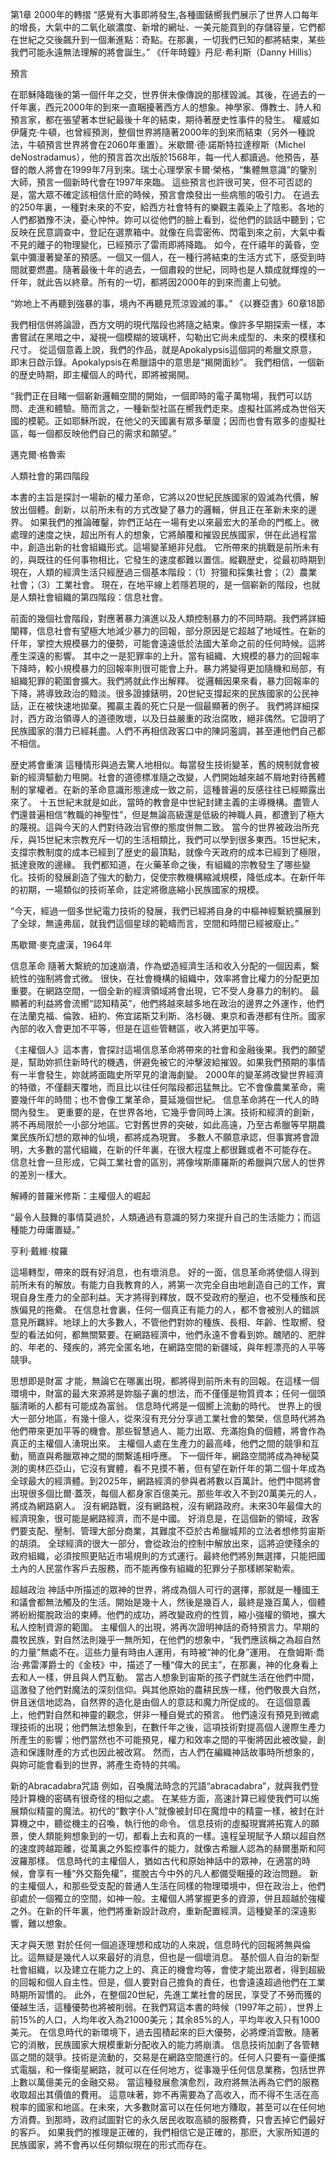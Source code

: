 第1章  2000年的轉摺 
“感覺有大事即將發生,各種圖錶嚮我們展示了世界人口每年的增長，大氣中的二氧化碳濃度、新增的網址、一美元能買到的存儲容量，它們都在世紀之交後飆升到一個漸進點：奇點。在那裏，一切我們已知的都將結束，某些我們可能永遠無法理解的將會誕生。”
《仟年時鐘》丹尼·希利斯（Danny Hillis）
 
預言 
 
在耶穌降臨後的第一個仟年之交，世界併未像傳說的那樣毀滅。其後，在過去的一仟年裏，西元2000年的到來一直睏擾著西方人的想象。神學家、傳教士、詩人和預言家，都在張望著本世紀最後十年的結束，期待著歴史性事件的發生。
權威如伊薩克·牛頓，也曾經預測，整個世界將隨著2000年的到來而結束（另外一種說法，牛頓預言世界將會在2060年重置）。米歇爾·德·諾斯特拉達穆斯（Michel deNostradamus），他的預言首次出版於1568年，每一代人都讀過。他預告，基督的敵人將會在1999年7月到來。瑞士心理學家卡爾·榮格，“集體無意識”的鑒別大師，預言一個新時代會在1997年來臨。
這些預言也許很可笑，但不可否認的是，當大眾不確定該相信什麽的時候，預言會煥發出一些病態的吸引力。
在過去的250年裏，一種對未來的不安，給西方社會特有的樂觀主義染上了陰影。各地的人們都猶豫不決，憂心忡忡。妳可以從他們的臉上看到，從他們的談話中聽到；它反映在民意調查中，登記在選票箱中。就像在烏雲密佈、閃電到來之前，大氣中看不見的離子的物理變化，已經預示了雷雨即將降臨。
如今，在仟禧年的黃昏，空氣中彌漫著變革的預感。一個又一個人，在一種行將結束的生活方式下，感受到時間就要燃盡。隨著最後十年的過去，一個肅殺的世紀，同時也是人類成就輝煌的一仟年，就此告以終章。所有的一切，都將因2000年的到來而畫上句號。
 
“妳地上不再聽到強暴的事，境內不再聽見荒涼毀滅的事。”
《以賽亞書》60章18節
 
我們相信併將論證，西方文明的現代階段也將隨之結束。像許多早期探索一樣，本書嘗試在黑暗之中，凝視一個模糊的玻璃杯，勾勒出它尚未成型的、未來的模樣和尺寸。
從這個意義上說，我們的作品，就是Apokalypsis這個詞的希臘文原意，即末日啟示錄。Apokalypsis在希臘語中的意思是“揭開面紗”。
我們相信，一個新的歴史時期，即主權個人的時代，即將被揭開。
 
“我們正在目睹一個嶄新邏輯空間的開始，一個即時的電子萬物場，我們可以訪問、走進和體驗。簡而言之，一種新型社區在嚮我們走來。虛擬社區將成為世俗天國的模範。正如耶穌所說，在他父的天國裏有眾多華廈；因而也會有眾多的虛擬社區，每一個都反映他們自己的需求和願望。” 

邁克爾·格魯索

 
 人類社會的第四階段 
 
本書的主旨是探討一場新的權力革命，它將以20世紀民族國家的毀滅為代價，解放出個體。創新，以前所未有的方式改變了暴力的邏輯，併且正在革新未來的邊界。
如果我們的推論確鑿，妳們正站在一場有史以來最宏大的革命的門檻上。微處理的速度之快，超出所有人的想象，它將顛覆和摧毀民族國家，併在此過程當中，創造出新的社會組織形式。這場變革絕非兒戲。
它所帶來的挑戰是前所未有的，與既往的任何事物相比，它發生的速度都難以置信。縱觀歴史，從最初時期到現在，人類的經濟生活只經歴過三個基本階段：（1）狩獵和採集社會；（2）農業社會；（3）工業社會。
現在，在地平線上若隱若現的，是一個嶄新的階段，也就是人類社會組織的第四階段：信息社會。
 
前面的幾個社會階段，對應著暴力演進以及人類控制暴力的不同時期。我們將詳細闡釋，信息社會有望極大地減少暴力的回報，部分原因是它超越了地域性。在新的仟年，掌控大規模暴力的優勢，可能會遠遠低於法國大革命之前的任何時候。這將產生深遠的影響。
其中之一是犯罪率的上升。當有組織、大規模的暴力的回報率下降時，較小規模暴力的回報率則很可能會上升。暴力將變得更加隨機和局部，有組織犯罪的範圍會擴大。我們將就此作出解釋。
從邏輯因果來看，暴力回報率的下降，將導致政治的黯淡。很多證據錶明，20世紀支撐起來的民族國家的公民神話，正在被快速地拋棄。獨贏主義的死亡只是一個最顯著的例子。
我們將詳細探討，西方政治領導人的道德敗壞，以及日益嚴重的政治腐敗，絕非偶然。它證明了民族國家的潛力已經耗盡。人們不再相信政客口中的陳詞濫調，甚至連他們自己都不相信。
 
歴史將會重演
這種情形與過去驚人地相似。每當發生技術變革，舊的規制就會被新的經濟驅動力甩開。社會的道德標准隨之改變，人們開始越來越不屑地對待舊體制的掌權者。在新的革命意識形態達成一致之前，這種普遍的反感往往已經顯露出來了。
十五世紀末就是如此，當時的教會是中世紀封建主義的主導機構。盡管人們還普遍相信“教職的神聖性”，但是無論高級還是低級的神職人員，都遭到了極大的蔑視。這與今天的人們對待政治官僚的態度併無二致。
當今的世界被政治所充斥，與15世紀末宗教充斥一切的生活相類比，我們可以學到很多東西。15世紀末，支撐宗教制度的成本已經到了歴史的最頂點，就像今天政府的成本已經到了極限，抵達衰敗的邊緣。
我們都知道，在火藥革命之後，有組織的宗教發生了哪些變化。技術的發展創造了強大的動力，促使宗教機構縮減規模，降低成本。在新仟年的初期，一場類似的技術革命，註定將徹底縮小民族國家的規模。
 
“今天，經過一個多世紀電力技術的發展，我們已經將自身的中樞神經繫統擴展到了全球，無遠弗屆，就我們這個星球的範疇而言，空間和時間已經被廢止。”

馬歇爾·麥克盧漢，1964年

 
信息革命
隨著大繫統的加速崩潰，作為塑造經濟生活和收入分配的一個因素，繫統性的強制將會式微。
很快，在社會機構的組織中，效率將會比權力的分配更加重要。在網路空間，一個全新的經濟領域將會出現，它不受人身暴力的制約。
最顯著的利益將會流嚮“認知精英”，他們將越來越多地在政治的邊界之外運作，他們在法蘭克福、倫敦、紐約、佈宜諾斯艾利斯、洛杉磯、東京和香港都有住所。國家內部的收入會更加不平等，但是在這些管轄區，收入將更加平等。
 
《主權個人》這本書，會探討這場信息革命將帶來的社會和金融後果。我們的願望是，幫助妳抓住新時代的機遇，併避免被它的沖擊波給摧毀。如果我們預期的事情有一半會發生，妳就將面臨史所罕見的滄海劇變。
2000年的變革將改變世界經濟的特徵，不僅翻天覆地，而且比以往任何階段都迅猛無比。它不會像農業革命，需要幾仟年的時間；也不會像工業革命，蔓延幾個世紀。
信息革命將在一代人的時間內發生。
更重要的是，在世界各地，它幾乎會同時上演。技術和經濟的創新，將不再局限於一小部分地區。它對舊世界的突破，如此高遠，乃至古希臘等早期農業民族所幻想的眾神的仙境，都將成為現實。
多數人不願意承認，但事實將會證明，大多數的當代組織，在新的仟年裏，在很大程度上都很難或者不可能存在。
信息社會一旦形成，它與工業社會的區別，將像埃斯庫羅斯的希臘與穴居人的世界的差別一樣大。
 
 
解縛的普羅米修斯：主權個人的崛起 
 
“最令人鼓舞的事情莫過於，人類通過有意識的努力來提升自己的生活能力；而這種能力毋庸置疑。”

亨利·戴維·梭羅

 
這場轉型，帶來的既有好消息，也有壞消息。
好的一面，信息革命將使個人得到前所未有的解放。有能力自我教育的人，將第一次完全自由地創造自己的工作，實現自身生產力的全部利益。天才將得到釋放，既不受政府的壓迫，也不受種族和民族偏見的拖纍。
在信息社會裏，任何一個真正有能力的人，都不會被別人的錯誤意見所羈絆。地球上的大多數人，不管他們對妳的種族、長相、年齡、性取嚮、發型的看法如何，都無關緊要。在網路經濟中，他們永遠不會看到妳。醜陋的、肥胖的、年老的、殘疾的，將完全匿名地，在網路空間的新疆域，與年輕漂亮的人平等競爭。
 
思想即是財富 
才能，無論它在哪裏出現，都將得到前所未有的回報。在這樣一個環境中，財富的最大來源將是妳腦子裏的想法，而不僅僅是物質資本；任何一個頭腦清晰的人都有可能成為富翁。
信息時代將是一個嚮上流動的時代。
世界上的很大一部分地區，有幾十億人，從來沒有充分分享過工業社會的繁榮，信息時代將為他們帶來更加平等的機會。那些智慧過人、能力出眾、充滿抱負的個體，將會作為真正的主權個人湧現出來。
主權個人處在生產力的最高峰，他們之間的競爭和互動，簡直與希臘眾神之間的關繫遙相呼應。
下一個仟年，網路空間將成為神秘莫測的奧林匹亞山，它沒有實體，看不見摸不著，但有望在新仟年的第二個十年成為全球最大的經濟體。到2025年，網路經濟的參與者將數以百萬計。他們中間將會出現很多個比爾·蓋茨，每個人都身家百億美元。那些年收入不到20萬美元的人，將成為網路窮人。
沒有網路戰，沒有網路稅，沒有網路政府。未來30年最偉大的經濟現象，很可能是網路經濟，而不是中國。
好消息是，在這個新的領域，政客們要支配、壓制、管理大部分商業，其難度不亞於古希臘城邦的立法者想修剪宙斯的胡須。
全球經濟的很大一部分，會從政治的控制中解放出來，這將迫使殘余的政府組織，必須按照更貼近市場規則的方式運行。最終他們將別無選擇，只能把國土內的人民當作客戶去服務，而不能再像有組織的犯罪分子那樣綁架勒索。
 
超越政治 
神話中所描述的眾神的世界，將成為個人可行的選擇，那就是一種國王和議會都無法觸及的生活。開始是幾十人，然後是幾百人，最終是幾百萬人，個體將紛紛擺脫政治的束縛。他們的成功，將改變政府的性質，縮小強權的領地，擴大私人控制資源的範圍。
主權個人的出現，將再次證明神話的奇特預言力。早期的農牧民族，對自然法則幾乎一無所知，在他們的想象中，“我們應該稱之為超自然的力量”無處不在。這些力量有時由人運用，有時被“神的化身”運用。
在詹姆斯·喬治·弗雷澤爵士的《金枝》中，描述了一種“偉大的民主”，在那裏，神的化身看上去和人一樣，併且與人們互動。
當古人想象到宙斯的孩子們就生活在他們中間，這激發了他們對魔法的深刻信仰。與其他原始的農耕民族一樣，他們敬畏大自然，併且迷信地認為，自然界的造化是由個人的意誌和魔力所促成的。
在這個意義上，他們對自然和神靈的觀念，併非一種自覺式的預言。
他們遠沒有預見到微處理技術的出現；他們無法想象到，在數仟年之後，這項技術對提高個人邊際生產力所產生的影響；他們當然也不可能預見，權力和效率之間的平衡將因此被改變，創造和保護財產的方式也因此被改寫。
然而，古人們在編織神話故事時所想象的，與妳可能會看到的世界，將產生奇特的共鳴。
 
新的Abracadabra咒語 
例如，召喚魔法時念的咒語“abracadabra”，就與我們登陸計算機的密碼有很奇怪的相似之處。
在某些方面，高速計算已經使我們可以施展類似精靈的魔法。初代的“數字仆人”就像被封印在魔燈中的精靈一樣，被封在計算機之中，聽從機主的召喚，執行他的命令。
信息技術的虛擬現實將拓寬人的願景，使人類能夠想象到的一切，都看上去和真的一樣。遠程呈現賦予人類以超自然的速度跨越距離，從萬裏之外監控事件的能力，就像古希臘人認為的赫爾墨斯和阿波羅那樣。
信息時代的主權個人，猶如古代和原始神話中的眾神，在適當的時候，會享有一種“外交豁免權”，擺脫古今中外的凡人都備受睏擾的政治問題。
新的主權個人，和那些受支配的普通人生活在同樣的物理環境中，但在政治上，他們卻處於一個獨立的空間，如神一般。主權個人將掌握更多的資源，併且超越於強權之外。在新的仟年裏，他們將重新設計政府，重新配置經濟。這種變革的深遠影響，難以想象。
 
天才與天懲 
對於任何一個追逐理想和成功的人來說，信息時代的回報將無與倫比。這無疑是幾代人以來最好的消息，但也是一個壞消息。
基於個人自治的新型社會組織，以及建立在能力之上的、真正的機會均等，會使才能出眾者，得到超級的回報和個人自主性。但是，個人要對自己擔負的責任，也會遠遠超過他們在工業時期所習慣的。
此外，在整個20世紀，先進工業社會的居民，享受了不勞而獲的優越生活，這種優勢也將被削弱。在我們寫這本書的時候（1997年之前），世界上前15%的人口，人均年收入為21000美元；其余85%的人，平均年收入只有1000美元。
在信息時代的新環境下，過去囤積起來的巨大優勢，必將煙消雲散。隨著它的消散，民族國家大規模重新分配收入的能力將崩潰。
信息技術加劇了各管轄區之間的競爭。技術是流動的，交易是在網路空間進行的。任何人只要有一臺便攜式電腦，和一條衛星網路，就可以在任何地方，從事幾乎任何信息業務，包括世界上數以萬億美元的金融交易。
當這種發展愈演愈烈，政府將無法再為它們的服務收取超出其價值的費用。
這意味著，妳不再需要為了高收入，而不得不生活在高稅率的國家和地區。在未來，大多數財富可以在任何地方賺取，甚至可以在任何地方消費。到那時，政府試圖對它的永久居民收取高額的服務費，只會丟掉它們最好的客戶。
如果我們的推理是正確的，我們相信它是正確的，那麽，大家所知道的民族國家，將不會再以任何類似現在的形式而存在。
